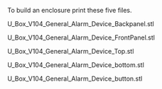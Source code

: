 To build an enclosure print these five files.

U_Box_V104_General_Alarm_Device_Backpanel.stl

U_Box_V104_General_Alarm_Device_FrontPanel.stl

U_Box_V104_General_Alarm_Device_Top.stl

U_Box_V104_General_Alarm_Device_bottom.stl

U_Box_V104_General_Alarm_Device_button.stl
